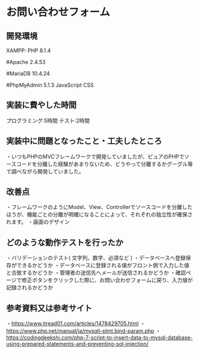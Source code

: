 # お問い合わせフォーム

## 開発環境

XAMPP: 
PHP 8.1.4

#Apache 2.4.53

#MariaDB 10.4.24

#PhpMyAdmin 5.1.3
JavaScript 
CSS

## 実装に費やした時間

プログラミング:5時間
テスト:2時間

## 実装中に問題となったこと・工夫したところ

・いつもPHPのMVCフレームワークで開発していましたが、ピュアのPHPでソースコードを分離した経験があまりないため、どうやって分離するかグーグル等で調べながら開発していました。

## 改善点

・フレームワークのようにModel、View、Controllerでソースコードを分離したほうが、機能ごとの分離が明確になることによって、それぞれの独立性が確保されます。
・画面のデザイン

## どのような動作テストを行ったか
・バリデーションのテスト( 文字列、数字、必須など )
・データベースへ登録保存ができるかどうか
・データベースに登録される値がフロント側で入力した値と合致するかどうか
・管理者の送信先へメールが送信されるかどうか
・確認ページで修正ボタンをクリックした際に、お問い合わせフォームに戻り、入力値が記録されるかどうか

## 参考資料又は参考サイト
・https://www.itread01.com/articles/1478429705.html
・https://www.php.net/manual/ja/mysqli-stmt.bind-param.php
・https://codingdeekshi.com/php-7-script-to-insert-data-to-mysql-database-using-prepared-statements-and-preventing-sql-injection/
